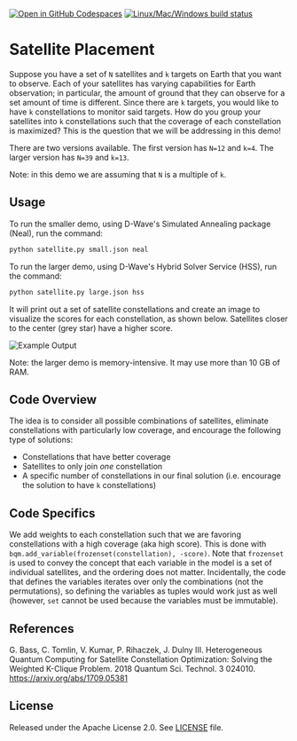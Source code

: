 [![Open in GitHub Codespaces](
  https://img.shields.io/badge/Open%20in%20GitHub%20Codespaces-333?logo=github)](
  https://codespaces.new/dwave-examples/satellite-placement?quickstart=1)
[![Linux/Mac/Windows build status](
  https://circleci.com/gh/dwave-examples/satellite-placement.svg?style=shield)](
  https://circleci.com/gh/dwave-examples/satellite-placement)

# Satellite Placement

Suppose you have a set of `N` satellites and `k` targets on Earth that you want
to observe. Each of your satellites has varying capabilities for Earth
observation; in particular, the amount of ground that they can observe for a set
amount of time is different. Since there are `k` targets, you would like to have
`k` constellations to monitor said targets. How do you group your satellites
into `k` constellations such that the coverage of each constellation is
maximized? This is the question that we will be addressing in this demo!

There are two versions available. The first version has `N=12` and `k=4`.
The larger version has `N=39` and `k=13`.

Note: in this demo we are assuming that `N` is a multiple of `k`.

## Usage

To run the smaller demo, using D-Wave's Simulated Annealing package (Neal),
run the command:

```bash
python satellite.py small.json neal
```

To run the larger demo, using D-Wave's Hybrid Solver Service (HSS),
run the command:

```bash
python satellite.py large.json hss
```

It will print out a set of satellite constellations and create an image to
visualize the scores for each constellation, as shown below. Satellites closer
to the center (grey star) have a higher score.

![Example Output](readme_imgs/constellations.png)

Note: the larger demo is memory-intensive. It may use more than 10 GB of RAM.

## Code Overview

The idea is to consider all possible combinations of satellites, eliminate
constellations with particularly low coverage, and encourage the following type
of solutions:

* Constellations that have better coverage
* Satellites to only join *one* constellation
* A specific number of constellations in our final solution (i.e. encourage the
  solution to have `k` constellations)

## Code Specifics

We add weights to each constellation such that we are favoring constellations
with a high coverage (aka high score). This is done with
`bqm.add_variable(frozenset(constellation), -score)`.  Note that `frozenset` is
used to convey the concept that each variable in the model is a set of
individual satellites, and the ordering does not matter.  Incidentally, the code
that defines the variables iterates over only the combinations (not the
permutations), so defining the variables as tuples would work just as well
(however, `set` cannot be used because the variables must be immutable).

## References

G. Bass, C. Tomlin, V. Kumar, P. Rihaczek, J. Dulny III. Heterogeneous Quantum
Computing for Satellite Constellation Optimization: Solving the Weighted
K-Clique Problem. 2018 Quantum Sci. Technol. 3 024010.
https://arxiv.org/abs/1709.05381

## License

Released under the Apache License 2.0. See [LICENSE](./LICENSE) file.
